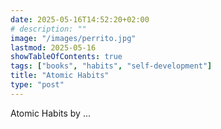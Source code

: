 ```yaml
---
date: 2025-05-16T14:52:20+02:00
# description: ""
image: "/images/perrito.jpg"
lastmod: 2025-05-16
showTableOfContents: true
tags: ["books", "habits", "self-development"]
title: "Atomic Habits"
type: "post"
---
```


Atomic Habits by ...